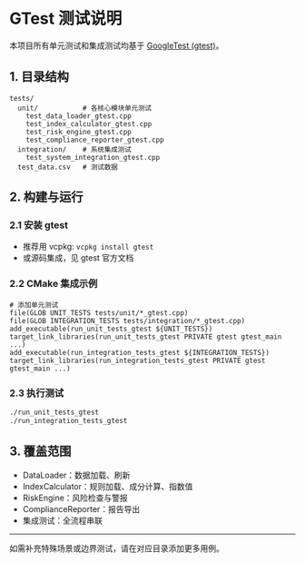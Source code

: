 # GTest 测试说明

本项目所有单元测试和集成测试均基于 [GoogleTest (gtest)](https://github.com/google/googletest)。

## 1. 目录结构

```
tests/
  unit/           # 各核心模块单元测试
    test_data_loader_gtest.cpp
    test_index_calculator_gtest.cpp
    test_risk_engine_gtest.cpp
    test_compliance_reporter_gtest.cpp
  integration/    # 系统集成测试
    test_system_integration_gtest.cpp
  test_data.csv   # 测试数据
```

## 2. 构建与运行

### 2.1 安装 gtest

- 推荐用 vcpkg: `vcpkg install gtest`
- 或源码集成，见 gtest 官方文档

### 2.2 CMake 集成示例

```
# 添加单元测试
file(GLOB UNIT_TESTS tests/unit/*_gtest.cpp)
file(GLOB INTEGRATION_TESTS tests/integration/*_gtest.cpp)
add_executable(run_unit_tests_gtest ${UNIT_TESTS})
target_link_libraries(run_unit_tests_gtest PRIVATE gtest gtest_main ...)
add_executable(run_integration_tests_gtest ${INTEGRATION_TESTS})
target_link_libraries(run_integration_tests_gtest PRIVATE gtest gtest_main ...)
```

### 2.3 执行测试

```sh
./run_unit_tests_gtest
./run_integration_tests_gtest
```

## 3. 覆盖范围

- DataLoader：数据加载、刷新
- IndexCalculator：规则加载、成分计算、指数值
- RiskEngine：风险检查与警报
- ComplianceReporter：报告导出
- 集成测试：全流程串联

---
如需补充特殊场景或边界测试，请在对应目录添加更多用例。
